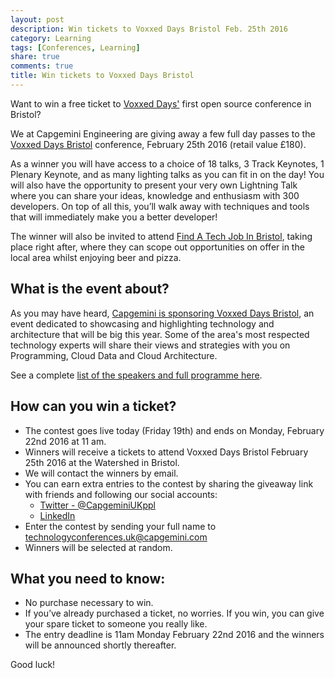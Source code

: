 ```yaml
---
layout: post
description: Win tickets to Voxxed Days Bristol Feb. 25th 2016
category: Learning
tags: [Conferences, Learning]
share: true
comments: true
title: Win tickets to Voxxed Days Bristol
---
```


Want to win a free ticket to [Voxxed Days'](https://voxxeddays.com) first open source conference in Bristol?

We at Capgemini Engineering are giving away a few full day passes to the [Voxxed Days Bristol](https://voxxeddays.com/bristol16/) conference, February 25th 2016 (retail value £180).

As a winner you will have access to a choice of 18 talks, 3 Track Keynotes, 1 Plenary Keynote, and as many lighting talks as you can fit in on the day! You will also have the opportunity to present your very own Lightning Talk where you can share your ideas, knowledge and enthusiasm with 300 developers. On top of all this, you’ll walk away with techniques and tools that will immediately make you a better developer!

The winner will also be invited to attend [Find A Tech Job In Bristol](https://www.eventbrite.com/e/find-a-tech-job-in-bristol-tickets-21485653167), taking place right after, where they can scope out opportunities on offer in the local area whilst enjoying beer and pizza.

## What is the event about?
As you may have heard, [Capgemini is sponsoring Voxxed Days Bristol](https://capgemini.github.io/learning/voxxed-bristol-feb-25th-2016/), an event dedicated to showcasing and highlighting technology and architecture that will be big this year. Some of the area's most respected technology experts will share their views and strategies with you on Programming, Cloud Data and Cloud Architecture.

See a complete [list of the speakers and full programme here](https://voxxeddays.com/bristol16/).

## How can you win a ticket?
- The contest goes live today (Friday 19th) and ends on Monday, February 22nd 2016 at 11 am.
- Winners will receive a tickets to attend Voxxed Days Bristol February 25th 2016 at the Watershed in Bristol.
- We will contact the winners by email.
- You can earn extra entries to the contest by sharing the giveaway link with friends and following our social accounts:
    * [Twitter - @CapgeminiUKppl](https://twitter.com/capgeminiukppl)
    * [LinkedIn](https://www.linkedin.com/company/capgemini)
- Enter the contest by sending your full name to [technologyconferences.uk@capgemini.com](mailto:technologyconferences.uk@capgemini.com)
- Winners will be selected at random.

## What you need to know:
- No purchase necessary to win.
- If you’ve already purchased a ticket, no worries. If you win, you can give your spare ticket to someone you really like.
- The entry deadline is 11am Monday February 22nd 2016 and the winners will be announced shortly thereafter.

Good luck!
 


